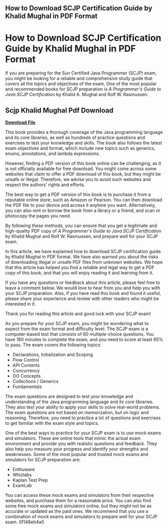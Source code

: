## How to Download SCJP Certification Guide by Khalid Mughal in PDF Format

  
# How to Download SCJP Certification Guide by Khalid Mughal in PDF Format
 
If you are preparing for the Sun Certified Java Programmer (SCJP) exam, you might be looking for a reliable and comprehensive study guide that covers all the topics and objectives of the exam. One of the most popular and recommended books for SCJP preparation is *A Programmer's Guide to Java SCJP Certification* by Khalid A. Mughal and Rolf W. Rasmussen.
 
## Scjp Khalid Mughal Pdf Download


[**Download File**](https://www.google.com/url?q=https%3A%2F%2Ffancli.com%2F2tKqfP&sa=D&sntz=1&usg=AOvVaw2ju_Ch0Bpdp6gCCGWQeUIM)

 
This book provides a thorough coverage of the Java programming language and its core libraries, as well as hundreds of practice questions and exercises to test your knowledge and skills. The book also follows the latest exam objectives and format, which include new topics such as generics, enums, annotations, and lambda expressions.
 
However, finding a PDF version of this book online can be challenging, as it is not officially available for free download. You might come across some websites that claim to offer a PDF download of this book, but they might be unsafe or illegal. Therefore, we advise you to avoid such websites and respect the authors' rights and efforts.
 
The best way to get a PDF version of this book is to purchase it from a reputable online store, such as Amazon or Pearson. You can then download the PDF file to your device and access it anytime you want. Alternatively, you can also rent or borrow the book from a library or a friend, and scan or photocopy the pages you need.
 
By following these methods, you can ensure that you get a legitimate and high-quality PDF copy of *A Programmer's Guide to Java SCJP Certification* by Khalid Mughal and Rolf W. Rasmussen, and prepare well for your SCJP exam.
  
In this article, we have explained how to download SCJP certification guide by Khalid Mughal in PDF format. We have also warned you about the risks of downloading illegal or unsafe PDF files from unknown websites. We hope that this article has helped you find a reliable and legal way to get a PDF copy of this book, and that you will enjoy reading it and learning from it.
 
If you have any questions or feedback about this article, please feel free to leave a comment below. We would love to hear from you and help you with your SCJP preparation. Also, if you have read this book and found it useful, please share your experience and review with other readers who might be interested in it.
 
Thank you for reading this article and good luck with your SCJP exam!
  
As you prepare for your SCJP exam, you might be wondering what to expect from the exam format and difficulty level. The SCJP exam is a computer-based test that consists of 60 multiple-choice questions. You have 180 minutes to complete the exam, and you need to score at least 65% to pass. The exam covers the following topics:
 
- Declarations, Initialization and Scoping
- Flow Control
- API Contents
- Concurrency
- OO Concepts
- Collections / Generics
- Fundamentals

The exam questions are designed to test your knowledge and understanding of the Java programming language and its core libraries. They also test your ability to apply your skills to solve real-world problems. The exam questions are not based on memorization, but on logic and reasoning. Therefore, you need to practice a lot of questions and exercises to get familiar with the exam style and topics.
 
One of the best ways to practice for your SCJP exam is to use mock exams and simulators. These are online tools that mimic the actual exam environment and provide you with realistic questions and feedback. They also help you measure your progress and identify your strengths and weaknesses. Some of the most popular and trusted mock exams and simulators for SCJP preparation are:

- Enthuware
- Whizlabs
- Kaplan Test Prep
- ExamLab

You can access these mock exams and simulators from their respective websites, and purchase them for a reasonable price. You can also find some free mock exams and simulators online, but they might not be as accurate or updated as the paid ones. We recommend that you use a combination of mock exams and simulators to prepare well for your SCJP exam.
 0f148eb4a0
